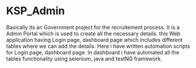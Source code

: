 # KSP_Admin
Basically its an Government project for the recruitement process.
It is a Admin Portal which is used to create all the necessary details.
this Web application having Login page, dashboard page which includes different tables where we can add the details.
Here i have written automation scripts for Login page, dashboard page.
In dashboard i have automated all the tables functionality using selenium, java and testNG framework.
